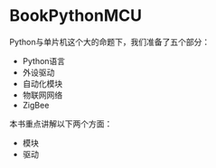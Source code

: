 # BookPythonMCU
Python与单片机这个大的命题下，我们准备了五个部分：
* Python语言
* 外设驱动
* 自动化模块
* 物联网网络
* ZigBee

本书重点讲解以下两个方面：
* 模块
* 驱动
